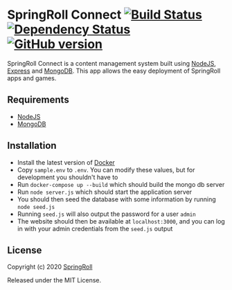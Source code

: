 # SpringRoll Connect [![Build Status](https://travis-ci.org/SpringRoll/SpringRollConnect.svg)](https://travis-ci.org/SpringRoll/SpringRollConnect) [![Dependency Status](https://david-dm.org/SpringRoll/SpringRollConnect.svg)](https://david-dm.org/SpringRoll/SpringRollConnect) [![GitHub version](https://badge.fury.io/gh/SpringRoll%2FSpringRollConnect.svg)](http://badge.fury.io/gh/SpringRoll%2FSpringRollConnect)

SpringRoll Connect is a content management system built using [NodeJS](https://nodejs.org/), [Express](http://expressjs.com/) and [MongoDB](https://www.mongodb.org/). This app allows the easy deployment of SpringRoll apps and games.

## Requirements

* [NodeJS](https://nodejs.org/)
* [MongoDB](https://www.mongodb.org/)

## Installation

* Install the latest version of [Docker](https://www.docker.com/)
* Copy `sample.env` to `.env`. You can modify these values, but for development you shouldn't have to
* Run `docker-compose up --build` which should build the mongo db server
* Run `node server.js` which should start the application server
* You should then seed the database with some information by running `node seed.js`
* Running `seed.js` will also output the password for a user `admin`
* The website should then be available at `localhost:3000`, and you can log in with your admin credentials from the `seed.js` output


## License

Copyright (c) 2020 [SpringRoll](https://github.com/SpringRoll)

Released under the MIT License.
